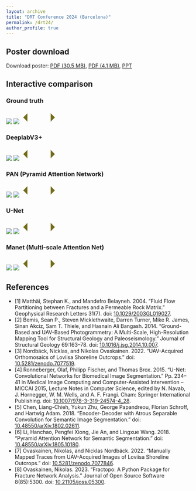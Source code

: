 ```yaml
---
layout: archive
title: "DRT Conference 2024 (Barcelona)"
permalink: /drt24/
author_profile: true
---
```


## Poster download

Download poster: [PDF (30.5 MB)](../files/pdf/DRT24-A0.pdf), [PDF (4.1 MB)](../files/pdf/DRT24-A0-opt.pdf), [PPT](https://unils-my.sharepoint.com/:p:/g/personal/ayoub_fatihi_unil_ch/EbEqG_wtAZJGvxNP9ozopkcBkuNuRstNcU3a2xYdjAFzDQ?e=FBXIkU)

## Interactive comparison

<!-- Credits: https://img-comparison-slider.sneas.io/examples.html -->
<script defer src="https://cdn.jsdelivr.net/npm/img-comparison-slider@8/dist/index.js"></script>
<link rel="stylesheet" href="https://cdn.jsdelivr.net/npm/img-comparison-slider@8/dist/styles.css" />

<style>
    .slider-example-focus:focus {
        outline: none;
        box-shadow: 0px 0px 15px 5px #736D1A;
    }
</style>

### Ground truth

<img-comparison-slider class="slider-example-focus">
    <img slot="first" src="https://github.com/ayoubft/ayoubft.github.io/raw/master/_data/drt24/og1_3-gt.png" />
    <img slot="second" src="https://github.com/ayoubft/ayoubft.github.io/raw/master/_data/drt24/og1_3.png" />
    <svg slot="handle" xmlns="http://www.w3.org/2000/svg" width="100" viewBox="-8 -3 16 6">
        <path stroke="#fff" d="M -5 -2 L -7 0 L -5 2 M -5 -2 L -5 2 M 5 -2 L 7 0 L 5 2 M 5 -2 L 5 2" stroke-width="1" fill="#736D1A" vector-effect="non-scaling-stroke"></path>
    </svg>
</img-comparison-slider>

### DeeplabV3+

<img-comparison-slider class="slider-example-focus">
    <img slot="first" src="https://github.com/ayoubft/ayoubft.github.io/raw/master/_data/drt24/og1_3-dlv3p.png" />
    <img slot="second" src="https://github.com/ayoubft/ayoubft.github.io/raw/master/_data/drt24/og1_3.png" />
    <svg slot="handle" xmlns="http://www.w3.org/2000/svg" width="100" viewBox="-8 -3 16 6">
        <path stroke="#fff" d="M -5 -2 L -7 0 L -5 2 M -5 -2 L -5 2 M 5 -2 L 7 0 L 5 2 M 5 -2 L 5 2" stroke-width="1" fill="#736D1A" vector-effect="non-scaling-stroke"></path>
    </svg>
</img-comparison-slider>

### PAN (Pyramid Attention Network)

<img-comparison-slider class="slider-example-focus">
    <img slot="first" src="https://github.com/ayoubft/ayoubft.github.io/raw/master/_data/drt24/og1_3-pan.png" />
    <img slot="second" src="https://github.com/ayoubft/ayoubft.github.io/raw/master/_data/drt24/og1_3.png" />
    <svg slot="handle" xmlns="http://www.w3.org/2000/svg" width="100" viewBox="-8 -3 16 6">
        <path stroke="#fff" d="M -5 -2 L -7 0 L -5 2 M -5 -2 L -5 2 M 5 -2 L 7 0 L 5 2 M 5 -2 L 5 2" stroke-width="1"
            fill="#736D1A" vector-effect="non-scaling-stroke"></path>
    </svg>
</img-comparison-slider>

### U-Net

<img-comparison-slider class="slider-example-focus">
    <img slot="first" src="https://github.com/ayoubft/ayoubft.github.io/raw/master/_data/drt24/og1_3-unet.png" />
    <img slot="second" src="https://github.com/ayoubft/ayoubft.github.io/raw/master/_data/drt24/og1_3.png" />
    <svg slot="handle" xmlns="http://www.w3.org/2000/svg" width="100" viewBox="-8 -3 16 6">
        <path stroke="#fff" d="M -5 -2 L -7 0 L -5 2 M -5 -2 L -5 2 M 5 -2 L 7 0 L 5 2 M 5 -2 L 5 2" stroke-width="1" fill="#736D1A" vector-effect="non-scaling-stroke"></path>
    </svg>
</img-comparison-slider>

### Manet (Multi-scale Attention Net)

<img-comparison-slider class="slider-example-focus">
    <img slot="first" src="https://github.com/ayoubft/ayoubft.github.io/raw/master/_data/drt24/og1_3-manet.png" />
    <img slot="second" src="https://github.com/ayoubft/ayoubft.github.io/raw/master/_data/drt24/og1_3.png" />
    <svg slot="handle" xmlns="http://www.w3.org/2000/svg" width="100" viewBox="-8 -3 16 6">
        <path stroke="#fff" d="M -5 -2 L -7 0 L -5 2 M -5 -2 L -5 2 M 5 -2 L 7 0 L 5 2 M 5 -2 L 5 2" stroke-width="1" fill="#736D1A" vector-effect="non-scaling-stroke"></path>
    </svg>
</img-comparison-slider>

## References

- [1] Matthäi, Stephan K., and Mandefro Belayneh. 2004. “Fluid Flow Partitioning between Fractures and a Permeable Rock Matrix.” Geophysical Research Letters 31(7). doi: [10.1029/2003GL019027](https://doi.org/10.1029/2003GL019027).
- [2] Bemis, Sean P., Steven Micklethwaite, Darren Turner, Mike R. James, Sinan Akciz, Sam T. Thiele, and Hasnain Ali Bangash. 2014. “Ground-Based and UAV-Based Photogrammetry: A Multi-Scale, High-Resolution Mapping Tool for Structural Geology and Paleoseismology.” Journal of Structural Geology 69:163–78. doi: [10.1016/j.jsg.2014.10.007](https://doi.org/10.1016/j.jsg.2014.10.007).
- [3] Nordbäck, Nicklas, and Nikolas Ovaskainen. 2022. “UAV-Acquired Orthomosaics of Loviisa Shoreline Outcrops.” doi: [10.5281/zenodo.7077519](https://doi.org/10.5281/zenodo.7077519).
- [4] Ronneberger, Olaf, Philipp Fischer, and Thomas Brox. 2015. “U-Net: Convolutional Networks for Biomedical Image Segmentation.” Pp. 234–41 in Medical Image Computing and Computer-Assisted Intervention – MICCAI 2015, Lecture Notes in Computer Science, edited by N. Navab, J. Hornegger, W. M. Wells, and A. F. Frangi. Cham: Springer International Publishing. doi: [10.1007/978-3-319-24574-4_28](https://doi.org/10.1007/978-3-319-24574-4_28).
- [5] Chen, Liang-Chieh, Yukun Zhu, George Papandreou, Florian Schroff, and Hartwig Adam. 2018. “Encoder-Decoder with Atrous Separable Convolution for Semantic Image Segmentation.” doi: [10.48550/arXiv.1802.02611](https://doi.org/10.48550/arXiv.1802.02611).
- [6] Li, Hanchao, Pengfei Xiong, Jie An, and Lingxue Wang. 2018. “Pyramid Attention Network for Semantic Segmentation.” doi: [10.48550/arXiv.1805.10180](https://doi.org/10.48550/arXiv.1805.10180).
- [7] Ovaskainen, Nikolas, and Nicklas Nordbäck. 2022. “Manually Mapped Traces from UAV-Acquired Images of Loviisa Shoreline Outcrops.” doi: [10.5281/zenodo.7077846](https://doi.org/10.5281/zenodo.7077846).
- [8] Ovaskainen, Nikolas. 2023. “Fractopo: A Python Package for Fracture Network Analysis.” Journal of Open Source Software 8(85):5300. doi: [10.21105/joss.05300](https://doi.org/10.21105/joss.05300).